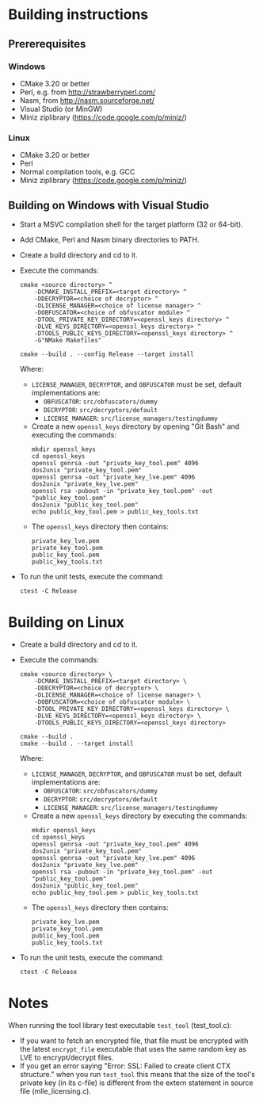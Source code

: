 # Building instructions

## Prererequisites

### Windows
- CMake 3.20 or better
- Perl, e.g. from http://strawberryperl.com/
- Nasm, from http://nasm.sourceforge.net/
- Visual Studio (or MinGW)
- Miniz ziplibrary (https://code.google.com/p/miniz/)
  
### Linux
- CMake 3.20 or better
- Perl
- Normal compilation tools, e.g. GCC
- Miniz ziplibrary (https://code.google.com/p/miniz/)


## Building on Windows with Visual Studio

- Start a MSVC compilation shell for the target platform (32 or 64-bit).

- Add CMake, Perl and Nasm binary directories to PATH.

- Create a build directory and cd to it.

- Execute the commands:
  ``` 
  cmake <source directory> ^
      -DCMAKE_INSTALL_PREFIX=<target directory> ^
      -DDECRYPTOR=<choice of decryptor> ^
      -DLICENSE_MANAGER=<choice of license manager> ^
      -DOBFUSCATOR=<choice of obfuscator module> ^
      -DTOOL_PRIVATE_KEY_DIRECTORY=<openssl_keys directory> ^
      -DLVE_KEYS_DIRECTORY=<openssl_keys directory> ^
      -DTOOLS_PUBLIC_KEYS_DIRECTORY=<openssl_keys directory> ^
      -G"NMake Makefiles"

  cmake --build . --config Release --target install
  ``` 
  Where:
  - `LICENSE_MANAGER`, `DECRYPTOR`, and `OBFUSCATOR` must be set, default implementations are:
    - `OBFUSCATOR`: `src/obfuscators/dummy`
    - `DECRYPTOR`: `src/decryptors/default`
    - `LICENSE_MANAGER`: `src/license_managers/testingdummy`
  - Create a new `openssl_keys` directory by opening "Git Bash" and executing the commands:
    ```
    mkdir openssl_keys
    cd openssl_keys
    openssl genrsa -out "private_key_tool.pem" 4096
    dos2unix "private_key_tool.pem"
    openssl genrsa -out "private_key_lve.pem" 4096
    dos2unix "private_key_lve.pem"
    openssl rsa -pubout -in "private_key_tool.pem" -out "public_key_tool.pem"
    dos2unix "public_key_tool.pem"
    echo public_key_tool.pem > public_key_tools.txt 
    ```
  - The `openssl_keys` directory then contains:
    ```
    private_key_lve.pem
    private_key_tool.pem
    public_key_tool.pem
    public_key_tools.txt
    ```

- To run the unit tests, execute the command:
  ```
  ctest -C Release
  ```

# Building on Linux
- Create a build directory and cd to it.
  
- Execute the commands:
  ``` 
  cmake <source directory> \
      -DCMAKE_INSTALL_PREFIX=<target directory> \
      -DDECRYPTOR=<choice of decryptor> \
      -DLICENSE_MANAGER=<choice of license manager> \
      -DOBFUSCATOR=<choice of obfuscator module> \
      -DTOOL_PRIVATE_KEY_DIRECTORY=<openssl_keys directory> \
      -DLVE_KEYS_DIRECTORY=<openssl_keys directory> \
      -DTOOLS_PUBLIC_KEYS_DIRECTORY=<openssl_keys directory>

  cmake --build .
  cmake --build . --target install
  ```
  Where:
  - `LICENSE_MANAGER`, `DECRYPTOR`, and `OBFUSCATOR` must be set, default implementations are:
    - `OBFUSCATOR`: `src/obfuscators/dummy`
    - `DECRYPTOR`: `src/decryptors/default`
    - `LICENSE_MANAGER`: `src/license_managers/testingdummy`
  - Create a new `openssl_keys` directory by executing the commands:
    ```
    mkdir openssl_keys
    cd openssl_keys
    openssl genrsa -out "private_key_tool.pem" 4096
    dos2unix "private_key_tool.pem"
    openssl genrsa -out "private_key_lve.pem" 4096
    dos2unix "private_key_lve.pem"
    openssl rsa -pubout -in "private_key_tool.pem" -out "public_key_tool.pem"
    dos2unix "public_key_tool.pem"
    echo public_key_tool.pem > public_key_tools.txt 
    ```
  - The `openssl_keys` directory then contains:
    ```
    private_key_lve.pem
    private_key_tool.pem
    public_key_tool.pem
    public_key_tools.txt
    ```

- To run the unit tests, execute the command:
  ```
  ctest -C Release
  ```

# Notes 
When running the tool library test executable `test_tool` (test_tool.c):
- If you want to fetch an encrypted file, that file must be encrypted with the latest `encrypt_file` executable that uses the same random key as LVE to encrypt/decrypt files.
- If you get an error saying "Error: SSL: Failed to create client CTX structure." when you run `test_tool` this means
   that the size of the tool's private key (in its c-file) is different from the extern statement in source file (mlle_licensing.c).
